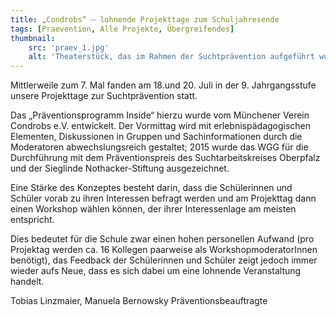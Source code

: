 ```yaml
---
title: „Condrobs“ – lohnende Projekttage zum Schuljahresende
tags: [Praevention, Alle Projekte, Übergreifendes]
thumbnail: 
    src: 'praev_1.jpg'
    alt: 'Theaterstück, das im Rahmen der Suchtprävention aufgeführt wurde.'
---
```


Mittlerweile zum 7. Mal fanden am 18.und 20. Juli in der 9. Jahrgangsstufe unsere Projekttage zur Suchtprävention statt.

Das „Präventionsprogramm Inside“ hierzu wurde vom Münchener Verein Condrobs e.V. entwickelt. Der Vormittag wird mit erlebnispädagogischen Elementen, Diskussionen in Gruppen und Sachinformationen durch die Moderatoren abwechslungsreich gestaltet; 2015 wurde das WGG für die Durchführung mit dem Präventionspreis des Suchtarbeitskreises Oberpfalz und der Sieglinde Nothacker-Stiftung ausgezeichnet.

Eine Stärke des Konzeptes besteht darin, dass die Schülerinnen und Schüler vorab zu ihren Interessen befragt werden und am Projekttag dann einen Workshop wählen können, der ihrer Interessenlage am meisten entspricht.

Dies bedeutet für die Schule zwar einen hohen personellen Aufwand (pro Projektag werden ca. 16 Kollegen paarweise als WorkshopmoderatorInnen benötigt), das Feedback der Schülerinnen und Schüler zeigt jedoch immer wieder aufs Neue, dass es sich dabei um eine lohnende Veranstaltung handelt.

Tobias Linzmaier, Manuela Bernowsky
Präventionsbeauftragte
